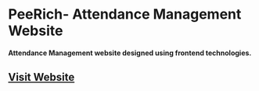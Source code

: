 # PeeRich- __Attendance Management Website__
#### Attendance Management website designed using frontend technologies.
[__Visit Website__](https://richa-bharti.github.io/PeeRich/)
---

